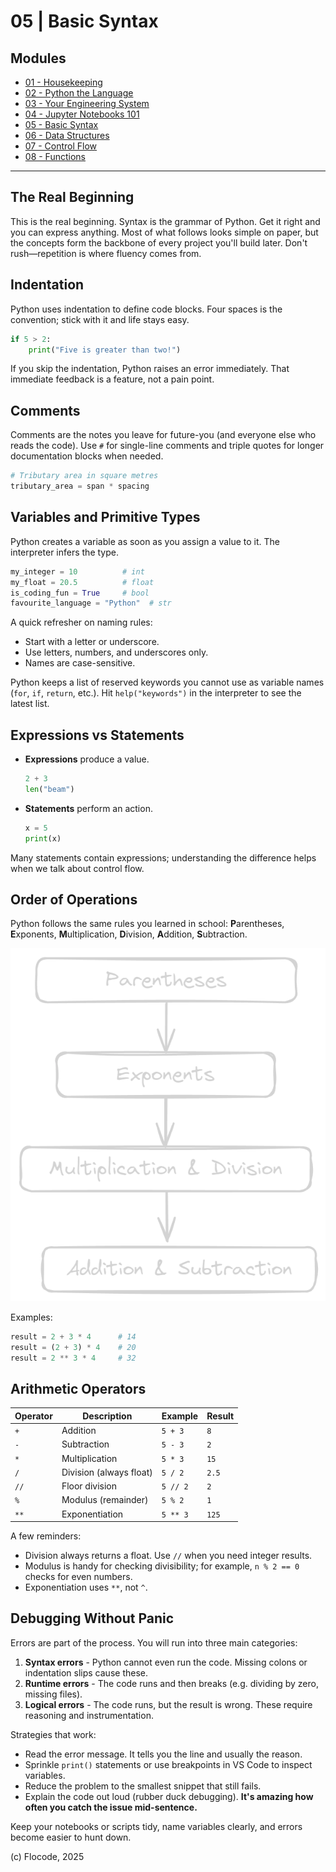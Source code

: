 # 05 | Basic Syntax

## Modules

- [01 - Housekeeping](01-housekeeping.md)
- [02 - Python the Language](02-python-the-language.md)
- [03 - Your Engineering System](03-your-engineering-system.md)
- [04 - Jupyter Notebooks 101](04-jupyter-notebooks-101.md)
- [05 - Basic Syntax](05-basic-syntax.md)
- [06 - Data Structures](06-data-structures.md)
- [07 - Control Flow](07-control-flow.md)
- [08 - Functions](08-functions.md)

---

## The Real Beginning

This is the real beginning. Syntax is the grammar of Python. Get it right and you can express anything. Most of what follows looks simple on paper, but the concepts form the backbone of every project you'll build later. Don't rush—repetition is where fluency comes from.

## Indentation

Python uses indentation to define code blocks. Four spaces is the convention; stick with it and life stays easy.

```python
if 5 > 2:
    print("Five is greater than two!")
```

If you skip the indentation, Python raises an error immediately. That immediate feedback is a feature, not a pain point.

## Comments

Comments are the notes you leave for future-you (and everyone else who reads the code). Use `#` for single-line comments and triple quotes for longer documentation blocks when needed.

```python
# Tributary area in square metres
tributary_area = span * spacing
```

## Variables and Primitive Types

Python creates a variable as soon as you assign a value to it. The interpreter infers the type.

```python
my_integer = 10          # int
my_float = 20.5          # float
is_coding_fun = True     # bool
favourite_language = "Python"  # str
```

A quick refresher on naming rules:

- Start with a letter or underscore.
- Use letters, numbers, and underscores only.
- Names are case-sensitive.

Python keeps a list of reserved keywords you cannot use as variable names (`for`, `if`, `return`, etc.). Hit `help("keywords")` in the interpreter to see the latest list.

## Expressions vs Statements

- **Expressions** produce a value.

    ```python
    2 + 3
    len("beam")
    ```

- **Statements** perform an action.

    ```python
    x = 5
    print(x)
    ```

Many statements contain expressions; understanding the difference helps when we talk about control flow.

## Order of Operations

Python follows the same rules you learned in school: **P**arentheses, **E**xponents, **M**ultiplication, **D**ivision, **A**ddition, **S**ubtraction.

![Order of operations diagram](assets/order-of-operations.png)

Examples:

```python
result = 2 + 3 * 4      # 14
result = (2 + 3) * 4    # 20
result = 2 ** 3 * 4     # 32
```

## Arithmetic Operators

| Operator | Description | Example | Result |
| --- | --- | --- | --- |
| `+` | Addition | `5 + 3` | `8` |
| `-` | Subtraction | `5 - 3` | `2` |
| `*` | Multiplication | `5 * 3` | `15` |
| `/` | Division (always float) | `5 / 2` | `2.5` |
| `//` | Floor division | `5 // 2` | `2` |
| `%` | Modulus (remainder) | `5 % 2` | `1` |
| `**` | Exponentiation | `5 ** 3` | `125` |

A few reminders:

- Division always returns a float. Use `//` when you need integer results.
- Modulus is handy for checking divisibility; for example,  `n % 2 == 0` checks for even numbers. 
- Exponentiation uses `**`, not `^`.

## Debugging Without Panic

Errors are part of the process. You will run into three main categories:

1. **Syntax errors** - Python cannot even run the code. Missing colons or indentation slips cause these.
2. **Runtime errors** - The code runs and then breaks (e.g. dividing by zero, missing files).
3. **Logical errors** - The code runs, but the result is wrong. These require reasoning and instrumentation.

Strategies that work:

- Read the error message. It tells you the line and usually the reason.
- Sprinkle `print()` statements or use breakpoints in VS Code to inspect variables.
- Reduce the problem to the smallest snippet that still fails.
- Explain the code out loud (rubber duck debugging). **It's amazing how often you catch the issue mid-sentence.**

Keep your notebooks or scripts tidy, name variables clearly, and errors become easier to hunt down.

(c) Flocode, 2025
